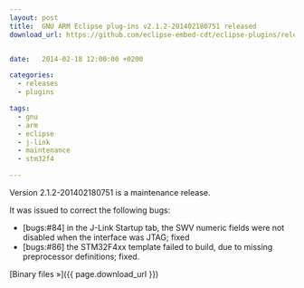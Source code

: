 ```yaml
---
layout: post
title:  GNU ARM Eclipse plug-ins v2.1.2-201402180751 released
download_url: https://github.com/eclipse-embed-cdt/eclipse-plugins/releases/tag/v2.1.2-201402180751


date:   2014-02-18 12:00:00 +0200

categories:
  - releases
  - plugins

tags:
  - gnu
  - arm
  - eclipse
  - j-link
  - maintenance
  - stm32f4

---
```


Version 2.1.2-201402180751 is a maintenance release.

It was issued to correct the following bugs:

- [bugs:#84] in the J-Link Startup tab, the SWV numeric fields were not disabled when the interface was JTAG; fixed
- [bugs:#86] the STM32F4xx template failed to build, due to missing preprocessor definitions; fixed.

[Binary files »]({{ page.download_url }})
